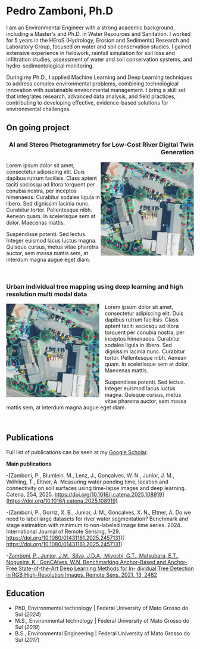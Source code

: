 # Pedro Zamboni, Ph.D
I am an Environmental Engineer with a strong academic background, including a Master's and Ph.D. in Water Resources and Sanitation. I worked for 5 years in the HEroS (Hydrology, Erosion and Sediments) Research and Laboratory Group, focused on water and soil conservation studies. I gained extensive experience in fieldwork, rainfall simulation for soil loss and infiltration studies, assessment of water and soil conservation systems, and hydro-sedimentological monitoring.

During my Ph.D., I applied Machine Learning and Deep Learning techniques to address complex environmental problems, combining technological innovation with sustainable environmental management. I bring a skill set that integrates research, advanced data analysis, and field practices, contributing to developing effective, evidence-based solutions for environmental challenges.

## On going project

<h3 align="right"> AI and Stereo Photogrammetry for Low-Cost River Digital Twin Generation</h3>

<img src=img/tree.png align="right" width="250" style="left-right: 15px; margin-bottom: 10px;">

Lorem ipsum dolor sit amet, consectetur adipiscing elit. Duis dapibus rutrum facilisis. 
Class aptent taciti sociosqu ad litora torquent per conubia nostra, per inceptos himenaeos. 
Curabitur sodales ligula in libero. Sed dignissim lacinia nunc. Curabitur tortor. 
Pellentesque nibh. Aenean quam. In scelerisque sem at dolor. Maecenas mattis.

Suspendisse potenti. Sed lectus. Integer euismod lacus luctus magna. Quisque cursus, 
metus vitae pharetra auctor, sem massa mattis sem, at interdum magna augue eget diam.

<br clear="right">

### Urban individual tree mapping using deep learning and high resolution multi modal data

<img src=img/tree.png align="left" width="250" style="margin-right: 15px; margin-bottom: 10px;">

Lorem ipsum dolor sit amet, consectetur adipiscing elit. Duis dapibus rutrum facilisis. 
Class aptent taciti sociosqu ad litora torquent per conubia nostra, per inceptos himenaeos. 
Curabitur sodales ligula in libero. Sed dignissim lacinia nunc. Curabitur tortor. 
Pellentesque nibh. Aenean quam. In scelerisque sem at dolor. Maecenas mattis.

Suspendisse potenti. Sed lectus. Integer euismod lacus luctus magna. Quisque cursus, 
metus vitae pharetra auctor, sem massa mattis sem, at interdum magna augue eget diam.

<br clear="left">

## Publications
Full list of publications can be seen at my [Google Scholar](https://scholar.google.com/citations?user=ceCzploAAAAJ&hl=de). 

**Main publications**

-[Zamboni, P., Blumlein, M., Lenz, J., Gonçalves, W. N., Junior, J. M.,  Wöhling, T., Eltner, A. Measuring water ponding time, location and connectivity on soil surfaces using time-lapse images and deep learning.  Catena, 254, 2025. https://doi.org/10.1016/j.catena.2025.108919](https://doi.org/10.1016/j.catena.2025.108919)

-[Zamboni, P., Gorriz, X. B., Junior, J. M., Goncalves, X. N., Eltner, A. Do we need to label large datasets for river water segmentation? Benchmark and stage estimation with minimum to non-labeled image time series. 2024. International Journal of Remote Sensing, 1–29. https://doi.org/10.1080/01431161.2025.2457131]( https://doi.org/10.1080/01431161.2025.2457131)

-[Zamboni, P., Junior, J.M., Silva, J.D.A., Miyoshi, G.T., Matsubara, E.T., Nogueira, K.; GonCAlves, W.N. Benchmarking Anchor-Based and Anchor-Free State-of-the-Art Deep Learning Methods for In- dividual Tree Detection in RGB High-Resolution Images. Remote Sens. 2021, 13, 2482](https://www.mdpi.com/2072-4292/13/13/2482)

## Education
- PhD, Environmental technology | Federal University of Mato Grosso do Sul  (_2024_)	 						       		
- M.S., Environmental technology | Federal University of Mato Grosso do Sul  (_2019_)	 		 			        		
- B.S., Environmental Engineering | Federal University of Mato Grosso do Sul  (_2017_)

